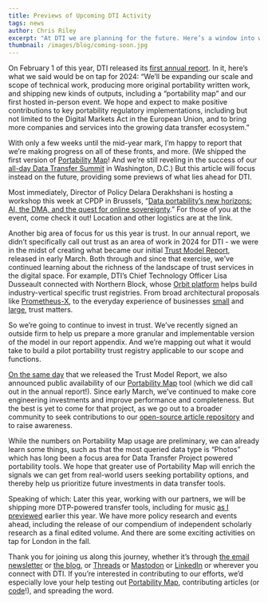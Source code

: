 ```yaml
---
title: Previews of Upcoming DTI Activity
tags: news
author: Chris Riley
excerpt: "At DTI we are planning for the future. Here’s a window into what lies ahead."
thumbnail: /images/blog/coming-soon.jpg
---
```


On February 1 of this year, DTI released its [first annual report](https://dtinit.org/assets/DTI-Annual-Report-2023.pdf). In it, here’s what we said would be on tap for 2024: “We’ll be expanding our scale and scope of technical work, producing more original portability written work, and shipping new kinds of outputs, including a “portability map” and our first hosted in-person event. We hope and expect to make positive contributions to key portability regulatory implementations, including but not limited to the Digital Markets Act in the European Union, and to bring more companies and services into the growing data transfer ecosystem.”

With only a few weeks until the mid-year mark, I’m happy to report that we’re making progress on all of these fronts, and more. (We shipped the first version of [Portability Map](https://portmap.dtinit.org/)! And we’re still reveling in the success of our [all-day Data Transfer Summit](https://www.techpolicy.press/reporting-out-on-the-data-transfer-summit-a-day-of-portability-for-a-future-of-empowerment/) in Washington, D.C.) But this article will focus instead on the future, providing some previews of what lies ahead for DTI.

Most immediately, Director of Policy Delara Derakhshani is hosting a workshop this week at CPDP in Brussels, “[Data portability’s new horizons: AI, the DMA, and the quest for online sovereignty](https://www.cpdpconferences.org/cpdp-panels/data-portabilitys-new-horizons-ai-the-dma-and-the-quest-for-online-sovereignty).” For those of you at the event, come check it out! Location and other logistics are at the link.

Another big area of focus for us this year is trust. In our annual report, we didn’t specifically call out trust as an area of work in 2024 for DTI - we were in the midst of creating what became our initial [Trust Model Report](https://dtinit.org/docs/TrustModelReport.pdf), released in early March. Both through and since that exercise, we’ve continued learning about the richness of the landscape of trust services in the digital space. For example, DTI’s Chief Technology Officer Lisa Dusseault connected with Northern Block, whose [Orbit platform](https://trustregistry.nborbit.ca/) helps build industry-vertical specific trust registries. From broad architectural proposals like [Prometheus-X](https://prometheus-x.org/), to the everyday experience of businesses [small](https://www.codepolicy.org/post/building-trust-for-data-transfers) and [large](https://www.linkedin.com/feed/update/urn:li:activity:7183327793240305664/), trust matters.

So we’re going to continue to invest in trust. We’ve recently signed an outside firm to help us prepare a more granular and implementable version of the model in our report appendix. And we’re mapping out what it would take to build a pilot portability trust registry applicable to our scope and functions.

[On the same day](https://dtinit.org/blog/2024/03/06/announcements) that we released the Trust Model Report, we also announced public availability of our [Portability Map](https://portmap.dtinit.org/) tool (which we did call out in the annual report!). Since early March, we’ve continued to make core engineering investments and improve performance and completeness. But the best is yet to come for that project, as we go out to a broader community to seek contributions to our [open-source article repository](https://github.com/dtinit/portability-articles) and to raise awareness.

While the numbers on Portability Map usage are preliminary, we can already learn some things, such as that the most queried data type is “Photos” which has long been a focus area for Data Transfer Project powered portability tools. We hope that greater use of Portability Map will enrich the signals we can get from real-world users seeking portability options, and thereby help us prioritize future investments in data transfer tools.

Speaking of which: Later this year, working with our partners, we will be shipping more DTP-powered transfer tools, including for music [as I previewed](https://dtinit.org/blog/2024/03/26/progress-portability-solutions) earlier this year. We have more policy research and events ahead, including the release of our compendium of independent scholarly research as a final edited volume. And there are some exciting activities on tap for London in the fall.

Thank you for joining us along this journey, whether it’s through [the email newsletter](https://dtinit.org/#mc_embed_signup) or [the blog](https://dtinit.org/blog/), or [Threads](https://www.threads.net/) or [Mastodon](https://techpolicy.social/@dtinitiative) or [LinkedIn](https://www.linkedin.com/company/data-transfer-initiative/) or wherever you connect with DTI. If you’re interested in contributing to our efforts, we’d especially love your help testing out [Portability Map](https://portmap.dtinit.org/), contributing articles (or [code](https://github.com/dtinit/portmap)!), and spreading the word.

